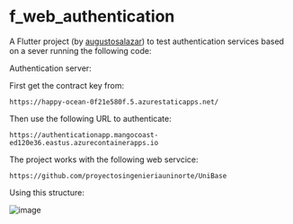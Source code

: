 # f_web_authentication

A Flutter project (by [augustosalazar](http://github.com/augustosalazar/)) to test authentication services based on a sever running the following code:

Authentication server:   

First get the contract key from:   
```link
https://happy-ocean-0f21e580f.5.azurestaticapps.net/
```

Then use the following URL to authenticate:

```link
https://authenticationapp.mangocoast-ed120e36.eastus.azurecontainerapps.io
```
The project  works with the following web servcice:
```link
https://github.com/proyectosingenieriauninorte/UniBase
```

Using this structure:

![image](https://github.com/augustosalazar/f_web_authentication/assets/4458129/18254697-8d2d-412a-b7b8-a84564e2eaa4)   





